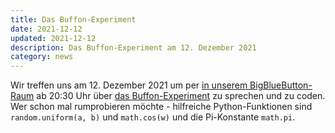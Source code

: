 ```yaml
---
title: Das Buffon-Experiment
date: 2021-12-12
updated: 2021-12-12
description: Das Buffon-Experiment am 12. Dezember 2021
category: news
---
```


Wir treffen uns am 12. Dezember 2021 um per [in unserem BigBlueButton-Raum](https://bbb.cyber4edu.org/b/der-0rc-8x7-4re)
ab 20:30 Uhr über
[das Buffon-Experiment](https://www.mathe-museum.uni-passau.de/digitale-exponate-zum-ausprobieren/das-buffon-experiment/)
zu sprechen und zu coden. Wer schon mal rumprobieren möchte - hilfreiche Python-Funktionen sind `random.uniform(a, b)`
und `math.cos(w)` und die Pi-Konstante `math.pi`.
